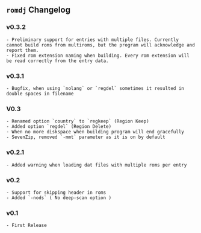 ## `romdj` Changelog

### v0.3.2
	- Preliminary support for entries with multiple files. Currently cannot build roms from multiroms, but the program will acknowledge and report them.
	- Fixed rom extension naming when building. Every rom extension will be read correctly from the entry data.
	
### v0.3.1
	- Bugfix, when using `nolang` or `regdel` sometimes it resulted in double spaces in filename

### V0.3
	- Renamed option `country` to `regkeep` (Region Keep)
	- Added option `regdel` (Region Delete)
	- When no more diskspace when building program will end gracefully
	- SevenZip, removed `-mmt` parameter as it is on by default

### v0.2.1
	- Added warning when loading dat files with multiple roms per entry

### v0.2
	- Support for skipping header in roms
	- Added `-nods` ( No deep-scan option )

### v0.1
	- First Release
